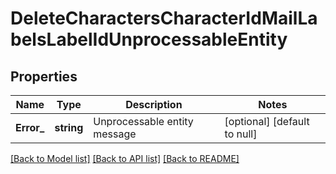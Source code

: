 # DeleteCharactersCharacterIdMailLabelsLabelIdUnprocessableEntity

## Properties
Name | Type | Description | Notes
------------ | ------------- | ------------- | -------------
**Error_** | **string** | Unprocessable entity message | [optional] [default to null]

[[Back to Model list]](../README.md#documentation-for-models) [[Back to API list]](../README.md#documentation-for-api-endpoints) [[Back to README]](../README.md)

